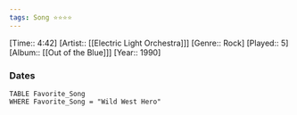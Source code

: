 ```yaml
---
tags: Song ⭐⭐⭐⭐ 
---
```

[Time:: 4:42]
[Artist:: [[Electric Light Orchestra]]]
[Genre:: Rock]
[Played:: 5]
[Album:: [[Out of the Blue]]]
[Year:: 1990]
### Dates
````dataview
TABLE Favorite_Song
WHERE Favorite_Song = "Wild West Hero"
````